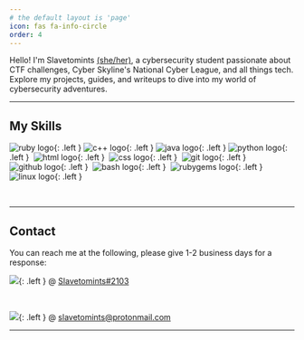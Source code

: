 ```yaml
---
# the default layout is 'page'
icon: fas fa-info-circle
order: 4
---
```


Hello! I'm Slavetomints <a href="https://www.lgbtqnation.com/2022/02/adding-pronouns-email-signatures/" title="Why include pronouns?">(she/her)</a>, a cybersecurity student passionate about CTF challenges, Cyber Skyline's National Cyber League, and all things tech. Explore my projects, guides, and writeups to dive into my world of cybersecurity adventures.

---
## My Skills

![ruby logo](https://img.shields.io/badge/Ruby-CB171E?logo=ruby&logoColor=fff){: .left }
![c++ logo](https://img.shields.io/badge/C++-%2300599C.svg?logo=c%2B%2B&logoColor=white){: .left }
![java logo](https://img.shields.io/badge/Java-%23ED8B00.svg?logo=openjdk&logoColor=white){: .left }
![python logo](https://img.shields.io/badge/Python-3776AB?logo=python&logoColor=fff){: .left } 
![html logo](https://img.shields.io/badge/HTML-%23E34F26.svg?logo=html5&logoColor=white){: .left } 
![css logo](https://img.shields.io/badge/CSS-1572B6?logo=css3&logoColor=fff){: .left } 
![git logo](https://img.shields.io/badge/Git-000?logo=git&logoColor=F05032){: .left } 
![github logo](https://img.shields.io/badge/GitHub-000?logo=github&logoColor=fff){: .left } 
![bash logo](https://img.shields.io/badge/Bash-000?logo=gnubash&logoColor=#4EAA25){: .left } 
![rubygems logo](https://img.shields.io/badge/RubyGems-CB171E?logo=rubygems&logoColor=fff){: .left }
![linux logo](https://img.shields.io/badge/Linux-%23000000.svg?logo=linux&logoColor=white){: .left }

<br>

---
## Contact

You can reach me at the following, please give 1-2 business days for a response:


![](https://img.shields.io/badge/discord-5865F2?logo=discord&logoColor=white){: .left } @ [Slavetomints#2103](https://discord.com/users/703115086935359568)

<br> 

![](https://img.shields.io/badge/Proton%20Mail-6D4AFF?logo=protonmail&logoColor=fff){: .left } @ [slavetomints@protonmail.com](mailto:slavetomints@protonmail.com)

---
